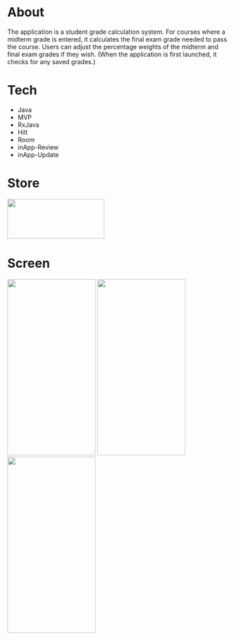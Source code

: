 # About
The application is a student grade calculation system. For courses where a midterm grade is entered, it calculates the final exam grade needed to pass the course. Users can adjust the percentage weights of the midterm and final exam grades if they wish. (When the application is first launched, it checks for any saved grades.)

# Tech

<ul>
<li>Java</li>
<li>MVP</li>
<li>RxJava</li>
<li>Hilt</li>
<li>Room</li>
<li>inApp-Review</li>
<li>inApp-Update</li>
</ul>

# Store

<a href="https://play.google.com/store/apps/details?id=basesoftware.com.aoffinal" target="_blank"><img src="https://play.google.com/intl/en_us/badges/static/images/badges/en_badge_web_generic.png" width="220" height="90"></img></a>

# Screen
<div>
<img src="https://play-lh.googleusercontent.com/ey--CPtTGmcBvUusl-WCZ1vUC8kts6qErDl1ZmH-BxzGLmGc-r_Wq5HGPFQthKeYKUE=w2560-h1440-rw" width="200" height="400" />
<img src="https://play-lh.googleusercontent.com/ffnzvMqkHOdycyt-Lw26ZrtyVBRtBdhUiohAj-ZuWOxc-bSSiRSh_yMU_y1V1D8xKA=w2560-h1440-rw" width="200" height="400" />
<img src="https://play-lh.googleusercontent.com/rVeCvT1O88NuibKKCCmPTopMs1TQISLIOM2Dj8-eaaS5Fsap0bbdkmIfa-dAzTrcaMk=w2560-h1440-rw" width="200" height="400" />
</div>